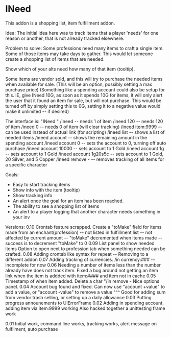 INeed
=====

This addon is a shopping list, item fulfillment addon.

Idea:
The initial idea here was to track items that a player 'needs' for one reason or another,
that is not already tracked elsewhere.

Problem to solve:
Some professions need many items to craft a single item. Some of those items may take days to gather.
This would let someone create a shopping list of items that are needed.

Show which of your alts need how many of that item (tooltip).

Some items are vendor sold, and this will try to purchase the needed items when available for sale.
(This will be an option, possibly setting a max purchase price)
(Something like a spending account could also be setup for this. IE, give INeed 10G, as soon as it spends 10G
  for items, it will only alert the user that it found an item for sale, but will not purchase. This would be
  turned off by simply setting this to 0G, setting it to a negative value would make it unlimited -- if desired)



The interface is: "INeed <this item> <quantity>"
/ineed <itemLink>       -- needs 1 of item
/ineed <itemLink> 120   -- needs 120 of item
/ineed <itemLink> 0     -- needs 0 of item (will clear tracking)
/ineed item:9999        -- can be used instead of actual link (for scripting)
/ineed list             -- shows a list of needed items
/ineed account          -- shows the remaining amount in the spending account
/ineed account 0        -- sets the account to 0, turning off auto purchase
/ineed account 10000    -- sets account to 1 Gold
/ineed account 1g       -- sets account to 1 Gold
/ineed account 1g20s5c  -- sets account to 1 Gold, 20 Silver, and 5 Copper
/ineed remove <charName>-<realmName> -- removes tracking of all items for a specific character

Goals:
* Easy to start tracking items
* Show info with the item (tooltip)
* Show tracking info
* An alert once the goal for an item has been reached.
* The ability to see a shopping list of items
* An alert to a player logging that another character needs something in your inv


Versions:
0.10    Crontab feature scrapped.
        Create a "toMake" field for items made from an enchant(profession)
        -- not listed in fulfillment list
        -- not affected by current amount
        -- "toMake" decremented when items made
        -- success is to decrement "toMake" to 0
0.09    List panel to show needed items
        Option to open next to profession tab when something needed can be crafted.
0.08    Adding crontab like syntax for repeat -- Removing to a different addon
0.07    Adding tracking of currencies.  /in currency:###  -- incomplete for now
0.06    Needing a number of items less than the number already have does not track item.
        Fixed a bug around not getting an item link when the item is addded with item:#### and item not in cache
0.05    Timestamp of when item added.
        Delete a char "/in remove <name>-<rname>
        Nice options panel.
0.04	Account bug found and fixed.
		Can now use "account +value" to add a value, or "account -value" to remove a value
		^^^ Good for adding sum from vendor trash selling, or setting up a daily allowance
0.03	Putting progress announements to UIErrorFrame
0.02	Adding in spending account.
		adding item via item:9999 working
		Also hacked together a unittesting frame work

0.01	Initial work, command line works, tracking works, alert message on fulfilment, auto purchase
